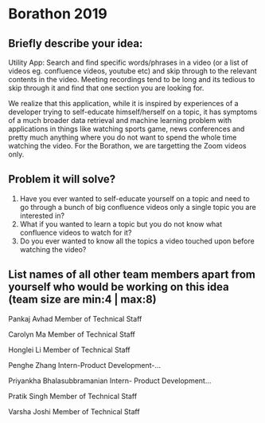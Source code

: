 # Borathon 2019

## Briefly describe your idea:

Utility App: Search and find specific words/phrases in a video (or a list of videos eg. confluence videos, youtube etc) and skip through to the relevant contents in the video. Meeting recordings tend to be long and its tedious to skip through it and find that one section you are looking for.

We realize that this application, while it is inspired by experiences of a developer trying to self-educate himself/herself on a topic, it has symptoms of a much broader data retrieval and machine learning problem with applications in things like watching sports game, news conferences and pretty much anything where you do not want to spend the whole time watching the video. For the Borathon, we are targetting the Zoom videos only.

## Problem it will solve?

1. Have you ever wanted to self-educate yourself on a topic and need to go through a bunch of big confluence videos only a single topic you are interested in?
2. What if you wanted to learn a topic but you do not know what confluence videos to watch for it?
3. Do you ever wanted to know all the topics a video touched upon before watching the video?

## List names of all other team members apart from yourself who would be working on this idea (team size are min:4 | max:8)

Pankaj Avhad
Member of Technical Staff

Carolyn Ma
Member of Technical Staff

Honglei Li
Member of Technical Staff

Penghe Zhang
Intern-Product Development-...

Priyankha Bhalasubbramanian
Intern- Product Development...

Pratik Singh
Member of Technical Staff

Varsha Joshi
Member of Technical Staff
